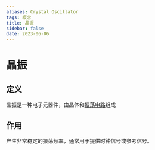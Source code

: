 ```yaml
---
aliases: Crystal Oscillator
tags: 概念
title: 晶振
sidebar: false
date: 2023-06-06
---
```

# 晶振

## 定义

晶振是一种电子元器件，由晶体和[振荡电路](振荡电路.md)组成

## 作用

产生非常稳定的振荡频率，通常用于提供时钟信号或参考信号。
